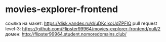 # movies-explorer-frontend

ссылка на макет: https://disk.yandex.ru/d/uDKcixoUdZPFlQ
pull request level-3: https://github.com/Flipster99964/movies-explorer-frontend/pull/2
домен: http://flipster99964.student.nomoredomains.club/